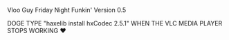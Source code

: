 Vloo Guy Friday Night Funkin' Version 0.5

DOGE TYPE "haxelib install hxCodec 2.5.1" WHEN THE VLC MEDIA PLAYER STOPS WORKING :heart: